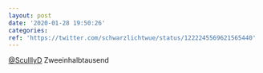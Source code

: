 ```yaml
---
layout: post
date: '2020-01-28 19:50:26'
categories: 
ref: 'https://twitter.com/schwarzlichtwue/status/1222245569621565440'
---
```

[@SculllyD](https://twitter.com/SculllyD) Zweeinhalbtausend